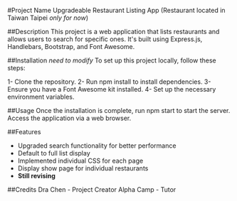 #Project Name
Upgradeable Restaurant Listing App (Restaurant located in Taiwan Taipei _only for now_)

##Description
This project is a web application that lists restaurants and allows users to search for specific ones. 
It's built using Express.js, Handlebars, Bootstrap, and Font Awesome.

##Installation _need to modify_
To set up this project locally, follow these steps:

1- Clone the repository.
2- Run npm install to install dependencies.
3- Ensure you have a Font Awesome kit installed.
4- Set up the necessary environment variables.

##Usage
Once the installation is complete, run npm start to start the server. Access the application via a web browser.

##Features
- Upgraded search functionality for better performance
- Default to full list display
- Implemented individual CSS for each page
- Display show page for individual restaurants
- **Still revising**

##Credits
Dra Chen - Project Creator
Alpha Camp - Tutor
